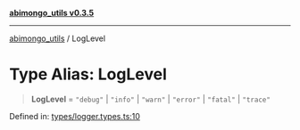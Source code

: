 [**abimongo_utils v0.3.5**](../README.md)

***

[abimongo_utils](../README.md) / LogLevel

# Type Alias: LogLevel

> **LogLevel** = `"debug"` \| `"info"` \| `"warn"` \| `"error"` \| `"fatal"` \| `"trace"`

Defined in: [types/logger.types.ts:10](https://github.com/NodEm9/abimongo_utils/blob/62e08380578108b0497622fb9a13efb3beac383a/src/types/logger.types.ts#L10)
